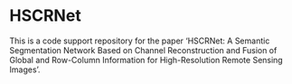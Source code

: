# HSCRNet
This is a code support repository for the paper ‘HSCRNet: A Semantic Segmentation Network Based on Channel Reconstruction and Fusion of Global and Row-Column Information for High-Resolution Remote Sensing Images’.
